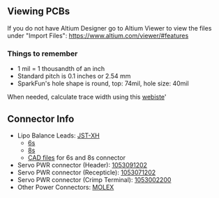 ## Viewing PCBs
If you do not have Altium Designer go to Altium Viewer to view the files under "Import Files": https://www.altium.com/viewer/#features

### Things to remember
- 1 mil = 1 thousandth of an inch
- Standard pitch is 0.1 inches or 2.54 mm
- SparkFun's hole shape is round, top: 74mil, hole size: 40mil

When needed, calculate trace width using this [webiste](https://www.4pcb.com/trace-width-calculator.html)'

## Connector Info
- Lipo Balance Leads: [JST-XH](https://www.digikey.com/catalog/en/partgroup/xh-series/2841)
  - [6s](https://www.digikey.com/en/products/detail/jst-sales-america-inc/B7B-XH-A-LF-SN/1651050?s=N4IgjCBcoLQBxVAYygMwIYBsDOBTANCAPZQDaIALAKxUgC6Avg4QExkgBCA7BzABoAJGAEEAFABkAYgEpRAZQBy0%2BgyA)
  - [8s](https://www.digikey.com/en/products/detail/jst-sales-america-inc/B9B-XH-A(LF)(SN)/1651042?utm_adgroup=Rectangular%20Connectors%20-%20Headers%2C%20Male%20Pins&utm_source=google&utm_medium=cpc&utm_campaign=Shopping_Product_Connectors%2C%20Interconnects&utm_term=&utm_content=Rectangular%20Connectors%20-%20Headers%2C%20Male%20Pins&gclid=CjwKCAjwkN6EBhBNEiwADVfya3UUMvpZ76jZ3thHv2ZJYqatz6q4EawomG2kEE0cdSYb2i2rL-fcThoCFyEQAvD_BwE)
  - [CAD files](https://www.jst-mfg.com/product/detail_e.php?series=277) for 6s and 8s connector
- Servo PWR connector (Header): [1053091202](https://www.digikey.com/en/products/detail/molex/1053091202/6131607)
- Servo PWR connector (Recepticle): [1053071202](https://www.molex.com/molex/products/part-detail/crimp_housings/1053071202)
- Servo PWR connector (Crimp Terminal): [1053002200](https://www.molex.com/molex/products/part-detail/crimp_terminals/1053002200)
- Other Power Connectors: [MOLEX](https://www.molex.com/molex/products/group/wire_to_board_connectors)

